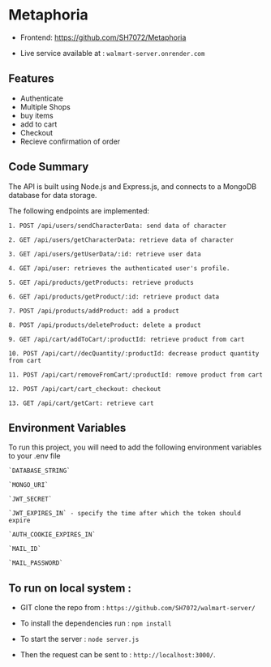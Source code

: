 # Metaphoria

* Frontend: https://github.com/SH7072/Metaphoria

* Live service available at : ```walmart-server.onrender.com```

## Features

- Authenticate 
- Multiple Shops 
- buy items
- add to cart
- Checkout
- Recieve confirmation of order

## Code Summary

The API is built using Node.js and Express.js, and connects to a MongoDB database for data storage.

The following endpoints are implemented:

    1. POST /api/users/sendCharacterData: send data of character
    
    2. GET /api/users/getCharacterData: retrieve data of character

    3. GET /api/users/getUserData/:id: retrieve user data

    4. GET /api/user: retrieves the authenticated user's profile.

    5. GET /api/products/getProducts: retrieve products

    6. GET /api/products/getProduct/:id: retrieve product data

    7. POST /api/products/addProduct: add a product

    8. POST /api/products/deleteProduct: delete a product

    9. GET /api/cart/addToCart/:productId: retrieve product from cart

    10. POST /api/cart//decQuantity/:productId: decrease product quantity from cart

    11. POST /api/cart/removeFromCart/:productId: remove product from cart

    12. POST /api/cart/cart_checkout: checkout

    13. GET /api/cart/getCart: retrieve cart



## Environment Variables


To run this project, you will need to add the following environment variables to your .env file


```
`DATABASE_STRING`

`MONGO_URI`

`JWT_SECRET`

`JWT_EXPIRES_IN` - specify the time after which the token should expire

`AUTH_COOKIE_EXPIRES_IN`

`MAIL_ID`

`MAIL_PASSWORD`
```

## To run on local system :

* GIT clone the repo from : ```https://github.com/SH7072/walmart-server/```

* To install the dependencies run : ```npm install```

* To start the server  : ```node server.js```

* Then the request can be sent to  : ```http://localhost:3000/```. 
